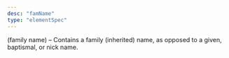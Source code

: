 ```yaml
---
desc: "famName"
type: "elementSpec"
---
```


(family name) – Contains a family (inherited) name, as opposed to a given, baptismal,
or
nick name.
